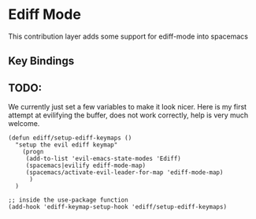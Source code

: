 # Ediff Mode

This contribution layer adds some support for ediff-mode into spacemacs

## Key Bindings

## TODO:
We currently just set a few variables to make it look nicer.
Here is my first attempt at evilifying the buffer, does not work correctly, help is very much welcome.

```
(defun ediff/setup-ediff-keymaps ()
  "setup the evil ediff keymap"
    (progn
     (add-to-list 'evil-emacs-state-modes 'Ediff)
     (spacemacs|evilify ediff-mode-map)
     (spacemacs/activate-evil-leader-for-map 'ediff-mode-map)
      )
  )

;; inside the use-package function
(add-hook 'ediff-keymap-setup-hook 'ediff/setup-ediff-keymaps)
```
